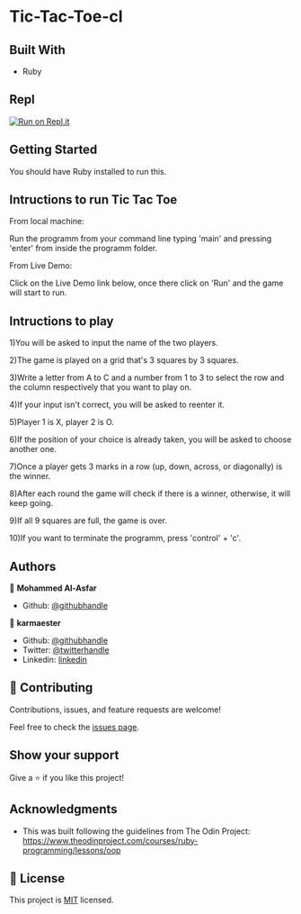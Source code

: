 # Tic-Tac-Toe-cl


## Built With

- Ruby

## Repl


[![Run on Repl.it](https://repl.it/badge/github/elasfarc/Tic-Tac-Toe-cl)](https://repl.it/github/elasfarc/Tic-Tac-Toe-cl)


## Getting Started

You should have Ruby installed to run this.

## Intructions to run Tic Tac Toe

From local machine:

Run the programm from your command line typing 'main' and pressing 'enter' from inside the programm folder.

From Live Demo:

Click on the Live Demo link below, once there click on 'Run' and the game will start to run.

## Intructions to play

1)You will be asked to input the name of the two players.

2)The game is played on a grid that's 3 squares by 3 squares.

3)Write a letter from A to C and a number from 1 to 3 to select the row and the column respectively that you want to play on.

4)If your input isn't correct, you will be asked to reenter it.

5)Player 1 is X, player 2 is O.

6)If the position of your choice is already taken, you will be asked to choose another one.

7)Once a player gets 3 marks in a row (up, down, across, or diagonally) is the winner.

8)After each round the game will check if there is a winner, otherwise, it will keep going.

9)If all 9 squares are full, the game is over.

10)If you want to terminate the programm, press 'control' + 'c'.

## Authors

👤 **Mohammed Al-Asfar**

- Github: [@githubhandle](https://github.com/elasfarc)


👤 **karmaester**

- Github: [@githubhandle](https://github.com/karmaester)
- Twitter: [@twitterhandle](https://twitter.com/karmaendlich)
- Linkedin: [linkedin](https://www.linkedin.com/in/khristian-rojas/)

## 🤝 Contributing

Contributions, issues, and feature requests are welcome!

Feel free to check the [issues page](https://github.com/elasfarc/Tic-Tac-Toe-cl/issues).

## Show your support

Give a ⭐️ if you like this project!

## Acknowledgments

- This was built following the guidelines from The Odin Project:
https://www.theodinproject.com/courses/ruby-programming/lessons/oop
## 📝 License

This project is [MIT](lic.url) licensed.
